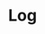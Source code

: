 ---
title: Log
layout: logmain
tags: page_cs
translationKey: "runningLog"
eleventyNavigation:
  key: Log
  order: 2
permalink: "/{{ lang }}/"
---